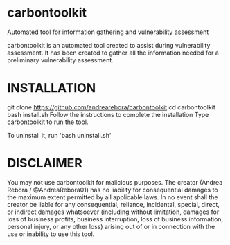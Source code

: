 # carbontoolkit
Automated tool for information gathering and vulnerability assessment

carbontoolkit is an automated tool created to assist during vulnerability assessment. It has been created to gather all the information needed for a preliminary vulnerability assessment.
# INSTALLATION
git clone https://github.com/andrearebora/carbontoolkit
cd carbontoolkit
bash install.sh
Follow the instructions to complete the installation
Type carbontoolkit to run the tool.

To uninstall it, run 'bash uninstall.sh'

# DISCLAIMER
You may not use carbontoolkit for malicious purposes. The creator (Andrea Rebora / @AndreaRebora01) has no liability for consequential damages to the maximum extent permitted by all applicable laws. In no event shall the creator be liable for any consequential, reliance, incidental, special, direct, or indirect damages whatsoever (including without limitation, damages for loss of business profits, business interruption, loss of business information, personal injury, or any other loss) arising out of or in connection with the use or inability to use this tool.

